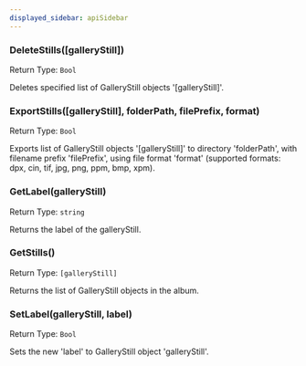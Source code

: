 ```yaml
---
displayed_sidebar: apiSidebar
---
```

### DeleteStills([galleryStill])                    
Return Type: `Bool`

Deletes specified list of GalleryStill objects '[galleryStill]'.

### ExportStills([galleryStill], folderPath, filePrefix, format)
Return Type: `Bool`

Exports list of GalleryStill objects '[galleryStill]' to directory 'folderPath', with filename prefix 'filePrefix', using file format 'format' (supported formats:  dpx, cin, tif, jpg, png, ppm, bmp, xpm).

### GetLabel(galleryStill)                          
Return Type: `string`

Returns the label of the galleryStill.

### GetStills()                                     
Return Type: `[galleryStill]`

Returns the list of GalleryStill objects in the album.

### SetLabel(galleryStill, label)                   
Return Type: `Bool`

Sets the new 'label' to GalleryStill object 'galleryStill'.

